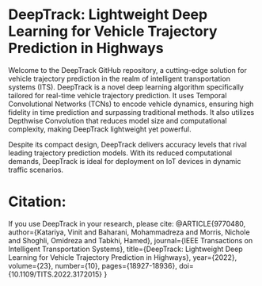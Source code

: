 # DeepTrack: Lightweight Deep Learning for Vehicle Trajectory Prediction in Highways
Welcome to the DeepTrack GitHub repository, a cutting-edge solution for vehicle trajectory prediction in the realm of intelligent transportation systems (ITS).  DeepTrack is a novel deep learning algorithm specifically tailored for real-time vehicle trajectory prediction. It uses Temporal Convolutional Networks (TCNs)  to encode vehicle dynamics, ensuring high fidelity in time prediction and surpassing traditional methods. It also utilizes Depthwise Convolution that reduces model size and computational complexity, making DeepTrack lightweight yet powerful.

Despite its compact design, DeepTrack delivers accuracy levels that rival leading trajectory prediction models.  With its reduced computational demands, DeepTrack is ideal for deployment on IoT devices in dynamic traffic scenarios. 




# Citation:
If you use DeepTrack in your research, please cite:
@ARTICLE{9770480,
  author={Katariya, Vinit and Baharani, Mohammadreza and Morris, Nichole and Shoghli, Omidreza and Tabkhi, Hamed},
  journal={IEEE Transactions on Intelligent Transportation Systems},
  title={DeepTrack: Lightweight Deep Learning for Vehicle Trajectory Prediction in Highways},
  year={2022},
  volume={23},
  number={10},
  pages={18927-18936},
  doi={10.1109/TITS.2022.3172015}
}
